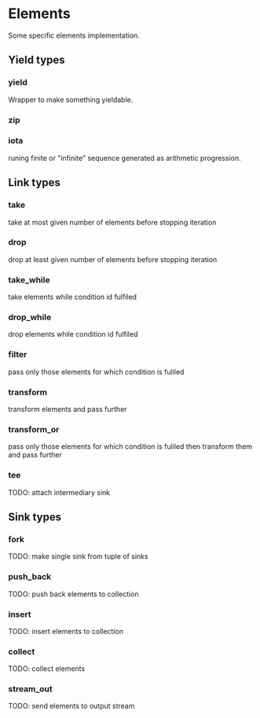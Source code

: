 # Elements

Some specific elements implementation.

## Yield types

### yield

Wrapper to make something yieldable.

### zip

### iota

runing finite or "infinite" sequence generated as arithmetic progression.

## Link types

### take

take at most given number of elements before stopping iteration


### drop

drop at least given number of elements before stopping iteration

### take_while

take elements while condition id fulfiled 

### drop_while

drop elements while condition id fulfiled 

### filter

pass only those elements for which condition is fuliled

### transform

transform elements and pass further

### transform_or

pass only those elements for which condition is fuliled
then transform them and pass further

### tee

TODO: attach intermediary sink

## Sink types

### fork

TODO: make single sink from tuple of sinks

### push_back

TODO: push back elements to collection

### insert

TODO: insert elements to collection

### collect

TODO: collect elements

### stream_out

TODO: send elements to output stream
